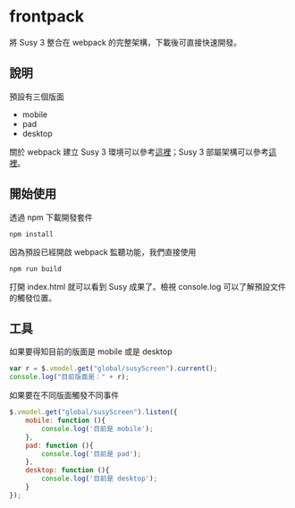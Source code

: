 # frontpack
將  Susy 3 整合在 webpack 的完整架構，下載後可直接快速開發。

## 說明
預設有三個版面
- mobile
- pad
- desktop 

關於 webpack 建立 Susy 3 環境可以參考[這裡](http://jsnwork.kiiuo.com/archives/2803/css-susy3-%E5%AE%89%E8%A3%9D%E6%95%99%E5%AD%B81%EF%BC%8C%E9%80%8F%E9%81%8E-webpack-%E5%BE%9E%E9%A0%AD%E9%96%8B%E5%A7%8B%E5%BB%BA%E7%AB%8B%E6%9E%B6%E6%A7%8B/)；Susy 3 部屬架構可以參考[這裡](http://jsnwork.kiiuo.com/archives/2806/css-susy3-%E9%83%A8%E5%B1%AC%E6%9E%B6%E6%A7%8B/)。

## 開始使用
透過 npm 下載開發套件
````
npm install
````

因為預設已經開啟 webpack 監聽功能，我們直接使用
````
npm run build
````

打開 index.html 就可以看到 Susy 成果了。檢視 console.log 可以了解預設文件的觸發位置。



## 工具

如果要得知目前的版面是 mobile 或是 desktop
````javascript
var r = $.vmodel.get("global/susyScreen").current();
console.log("目前版面是：" + r);
````
如果要在不同版面觸發不同事件
````javascript
$.vmodel.get("global/susyScreen").listen({
    mobile: function (){
        console.log('目前是 mobile');
    },
    pad: function (){
        console.log('目前是 pad');
    },
    desktop: function (){
        console.log('目前是 desktop');
    }
});
````
